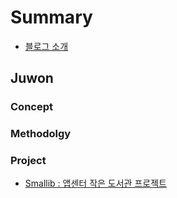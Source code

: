 # Summary
* [블로그 소개](README.md)

## Juwon

### Concept

### Methodolgy

### Project
* [Smallib : 앱센터 작은 도서관 프로젝트](juwon/project/smallib/intro.md)